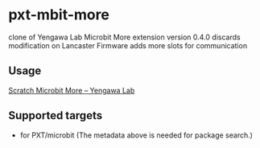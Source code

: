 # pxt-mbit-more

clone of Yengawa Lab Microbit More extension version 0.4.0
discards modification on Lancaster Firmware
adds more slots for communication 
 
## Usage

[Scratch Microbit More – Yengawa Lab](https://lab.yengawa.com/project/scratch-microbit-more/)


## Supported targets

* for PXT/microbit
(The metadata above is needed for package search.)

